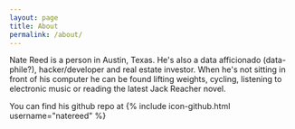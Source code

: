 ```yaml
---
layout: page
title: About
permalink: /about/
---
```


Nate Reed is a person in Austin, Texas. He's also a data afficionado (data-phile?), hacker/developer and real estate investor. When he's not sitting in front of his computer he can be found lifting weights, cycling, listening to electronic music or reading the latest Jack Reacher novel. 

You can find his github repo at
{% include icon-github.html username="natereed" %} 
